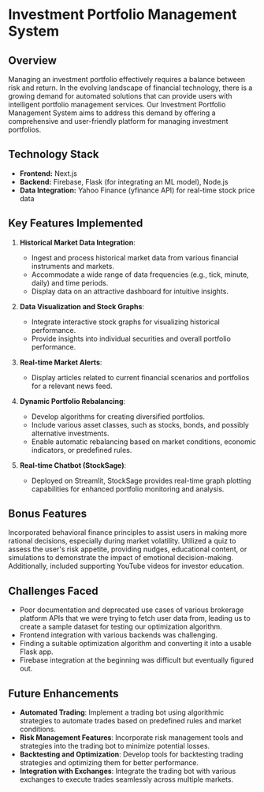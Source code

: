 # Investment Portfolio Management System

## Overview
Managing an investment portfolio effectively requires a balance between risk and return. In the evolving landscape of financial technology, there is a growing demand for automated solutions that can provide users with intelligent portfolio management services. Our Investment Portfolio Management System aims to address this demand by offering a comprehensive and user-friendly platform for managing investment portfolios.

## Technology Stack
- **Frontend:** Next.js
- **Backend:** Firebase, Flask (for integrating an ML model), Node.js
- **Data Integration:** Yahoo Finance (yfinance API) for real-time stock price data

## Key Features Implemented
1) **Historical Market Data Integration**:
   - Ingest and process historical market data from various financial instruments and markets.
   - Accommodate a wide range of data frequencies (e.g., tick, minute, daily) and time periods.
   - Display data on an attractive dashboard for intuitive insights.

2) **Data Visualization and Stock Graphs**:
   - Integrate interactive stock graphs for visualizing historical performance.
   - Provide insights into individual securities and overall portfolio performance.

3) **Real-time Market Alerts**:
   - Display articles related to current financial scenarios and portfolios for a relevant news feed.

4) **Dynamic Portfolio Rebalancing**:
   - Develop algorithms for creating diversified portfolios.
   - Include various asset classes, such as stocks, bonds, and possibly alternative investments.
   - Enable automatic rebalancing based on market conditions, economic indicators, or predefined rules.

5) **Real-time Chatbot (StockSage)**:
   - Deployed on Streamlit, StockSage provides real-time graph plotting capabilities for enhanced portfolio monitoring and analysis.

## Bonus Features
Incorporated behavioral finance principles to assist users in making more rational decisions, especially during market volatility. Utilized a quiz to assess the user's risk appetite, providing nudges, educational content, or simulations to demonstrate the impact of emotional decision-making. Additionally, included supporting YouTube videos for investor education.

## Challenges Faced
- Poor documentation and deprecated use cases of various brokerage platform APIs that we were trying to fetch user data from, leading us to create a sample dataset for testing our optimization algorithm.
- Frontend integration with various backends was challenging.
- Finding a suitable optimization algorithm and converting it into a usable Flask app.
- Firebase integration at the beginning was difficult but eventually figured out.

## Future Enhancements
- **Automated Trading**: Implement a trading bot using algorithmic strategies to automate trades based on predefined rules and market conditions.
- **Risk Management Features**: Incorporate risk management tools and strategies into the trading bot to minimize potential losses.
- **Backtesting and Optimization**: Develop tools for backtesting trading strategies and optimizing them for better performance.
- **Integration with Exchanges**: Integrate the trading bot with various exchanges to execute trades seamlessly across multiple markets.
